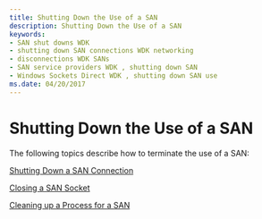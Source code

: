 ```yaml
---
title: Shutting Down the Use of a SAN
description: Shutting Down the Use of a SAN
keywords:
- SAN shut downs WDK
- shutting down SAN connections WDK networking
- disconnections WDK SANs
- SAN service providers WDK , shutting down SAN
- Windows Sockets Direct WDK , shutting down SAN use
ms.date: 04/20/2017
---
```


# Shutting Down the Use of a SAN





The following topics describe how to terminate the use of a SAN:

[Shutting Down a SAN Connection](shutting-down-a-san-connection.md)

[Closing a SAN Socket](closing-a-san-socket.md)

[Cleaning up a Process for a SAN](cleaning-up-a-process-for-a-san.md)

 

 





